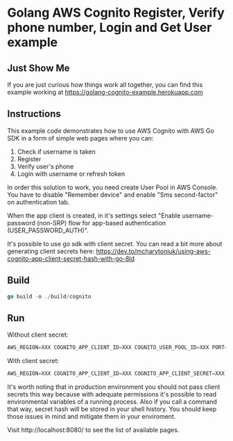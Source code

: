 # Golang AWS Cognito Register, Verify phone number, Login and Get User example

## Just Show Me

If you are just curious how things work all together, you can find this example working at https://golang-cognito-example.herokuapp.com

## Instructions

This example code demonstrates how to use AWS Cognito with AWS Go SDK in a form of simple web pages where you can:

1. Check if username is taken
2. Register
3. Verify user's phone
4. Login with username or refresh token

In order this solution to work, you need create User Pool in AWS Console. You have to disable "Remember device" and enable "Sms second-factor" on authentication tab.

When the app client is created, in it's settings select "Enable username-password (non-SRP) flow for app-based authentication (USER_PASSWORD_AUTH)".

It's possible to use go sdk with client secret. You can read a bit more about generating client secrets here:
https://dev.to/mcharytoniuk/using-aws-cognito-app-client-secret-hash-with-go-8ld

## Build

```go
go build -o ./build/cognito
```

## Run

Without client secret:

```go
AWS_REGION=XXX COGNITO_APP_CLIENT_ID=XXX COGNITO_USER_POOL_ID=XXX PORT=8080 ./build/cognito
```

With client secret:

```go
AWS_REGION=XXX COGNITO_APP_CLIENT_ID=XXX COGNITO_APP_CLIENT_SECRET=XXX  COGNITO_USER_POOL_ID=XXX PORT=8080 ./build/cognito
```

It's worth noting that in production environment you should not pass client secrets this way because with adequate permissions it's possible to read environmental variables of a running process. Also if you call a command that way, secret hash will be stored in your shell history. You should keep those issues in mind and mitigate them in your enviroment.

Visit http://localhost:8080/ to see the list of available pages.
